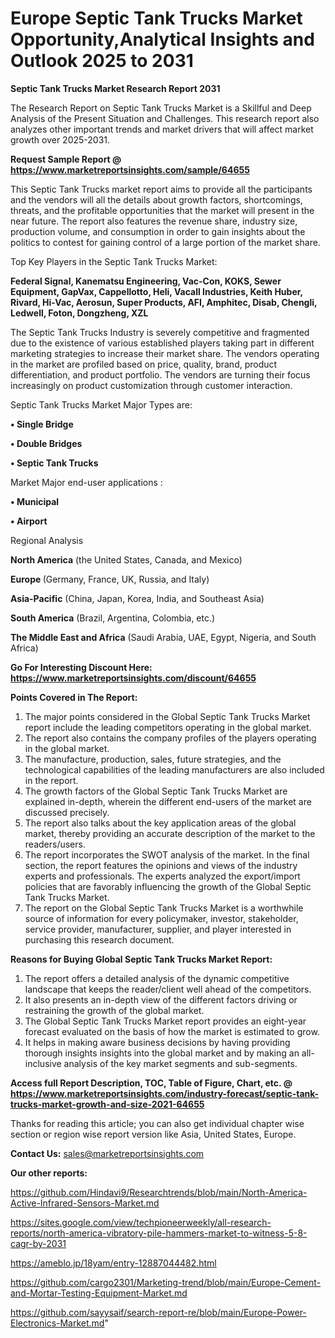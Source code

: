 # Europe Septic Tank Trucks Market Opportunity,Analytical Insights and Outlook 2025 to 2031

<strong>Septic Tank Trucks Market Research Report 2031</strong>

The Research Report on Septic Tank Trucks Market is a Skillful and Deep Analysis of the Present Situation and Challenges. This research report also analyzes other important trends and market drivers that will affect market growth over 2025-2031.

<strong>Request Sample Report @ <a href=https://www.marketreportsinsights.com/sample/64655>https://www.marketreportsinsights.com/sample/64655</a></strong>

This Septic Tank Trucks market report aims to provide all the participants and the vendors will all the details about growth factors, shortcomings, threats, and the profitable opportunities that the market will present in the near future. The report also features the revenue share, industry size, production volume, and consumption in order to gain insights about the politics to contest for gaining control of a large portion of the market share.

Top Key Players in the Septic Tank Trucks Market:

<strong>Federal Signal, Kanematsu Engineering, Vac-Con, KOKS, Sewer Equipment, GapVax, Cappellotto, Heli, Vacall Industries, Keith Huber, Rivard, Hi-Vac, Aerosun, Super Products, AFI, Amphitec, Disab, Chengli, Ledwell, Foton, Dongzheng, XZL</strong>

The Septic Tank Trucks Industry is severely competitive and fragmented due to the existence of various established players taking part in different marketing strategies to increase their market share. The vendors operating in the market are profiled based on price, quality, brand, product differentiation, and product portfolio. The vendors are turning their focus increasingly on product customization through customer interaction.

Septic Tank Trucks Market Major Types are:

<strong>• Single Bridge

• Double Bridges

• Septic Tank Trucks</strong>

Market Major end-user applications :

<strong>• Municipal

• Airport</strong>

Regional Analysis

</u><strong><b>North America</b></strong> (the United States, Canada, and Mexico)

<strong><b>Europe </b></strong>(Germany, France, UK, Russia, and Italy)

<strong><b>Asia-Pacific</b></strong> (China, Japan, Korea, India, and Southeast Asia)

<strong><b>South America</b></strong> (Brazil, Argentina, Colombia, etc.)

<strong><b>The Middle East and Africa</b></strong> (Saudi Arabia, UAE, Egypt, Nigeria, and South Africa)

<strong>Go For Interesting Discount Here: <a href=https://www.marketreportsinsights.com/discount/64655>https://www.marketreportsinsights.com/discount/64655</a></strong>

<strong>Points Covered in The Report:</strong>
<ol>
  <li>The major points considered in the Global Septic Tank Trucks Market report include the leading competitors operating in the global market.</li>
  <li>The report also contains the company profiles of the players operating in the global market.</li>
  <li>The manufacture, production, sales, future strategies, and the technological capabilities of the leading manufacturers are also included in the report.</li>
  <li>The growth factors of the Global Septic Tank Trucks Market are explained in-depth, wherein the different end-users of the market are discussed precisely.</li>
  <li>The report also talks about the key application areas of the global market, thereby providing an accurate description of the market to the readers/users.</li>
  <li>The report incorporates the SWOT analysis of the market. In the final section, the report features the opinions and views of the industry experts and professionals. The experts analyzed the export/import policies that are favorably influencing the growth of the Global Septic Tank Trucks Market.</li>
  <li>The report on the Global Septic Tank Trucks Market is a worthwhile source of information for every policymaker, investor, stakeholder, service provider, manufacturer, supplier, and player interested in purchasing this research document.</li>
</ol>
<strong>Reasons for Buying Global Septic Tank Trucks Market Report:</strong>

<ol>
  <li>The report offers a detailed analysis of the dynamic competitive landscape that keeps the reader/client well ahead of the competitors.</li>
  <li>It also presents an in-depth view of the different factors driving or restraining the growth of the global market.</li>
  <li>The Global Septic Tank Trucks Market report provides an eight-year forecast evaluated on the basis of how the market is estimated to grow.</li>
  <li>It helps in making aware business decisions by having providing thorough insights insights into the global market and by making an all-inclusive analysis of the key market segments and sub-segments.</li>
</ol>
<strong>Access full Report Description, TOC, Table of Figure, Chart, etc. @ <a href=https://www.marketreportsinsights.com/industry-forecast/septic-tank-trucks-market-growth-and-size-2021-64655>https://www.marketreportsinsights.com/industry-forecast/septic-tank-trucks-market-growth-and-size-2021-64655</a></strong>


Thanks for reading this article; you can also get individual chapter wise section or region wise report version like Asia, United States, Europe.

<strong>Contact Us:</strong>
sales@marketreportsinsights.com

<strong>Our other reports:</strong>

<a href=https://github.com/Hindavi9/Researchtrends/blob/main/North-America-Active-Infrared-Sensors-Market.md>https://github.com/Hindavi9/Researchtrends/blob/main/North-America-Active-Infrared-Sensors-Market.md</a>

<a href=https://sites.google.com/view/techpioneerweekly/all-research-reports/north-america-vibratory-pile-hammers-market-to-witness-5-8-cagr-by-2031>https://sites.google.com/view/techpioneerweekly/all-research-reports/north-america-vibratory-pile-hammers-market-to-witness-5-8-cagr-by-2031</a>

<a href=https://ameblo.jp/18yam/entry-12887044482.html>https://ameblo.jp/18yam/entry-12887044482.html</a>

<a href=https://github.com/cargo2301/Marketing-trend/blob/main/Europe-Cement-and-Mortar-Testing-Equipment-Market.md>https://github.com/cargo2301/Marketing-trend/blob/main/Europe-Cement-and-Mortar-Testing-Equipment-Market.md</a>

<a href=https://github.com/sayysaif/search-report-re/blob/main/Europe-Power-Electronics-Market.md>https://github.com/sayysaif/search-report-re/blob/main/Europe-Power-Electronics-Market.md</a>"
